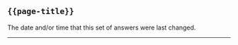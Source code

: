 ## <code>{{page-title}}</code>

The date and/or time that this set of answers were last changed.

---

